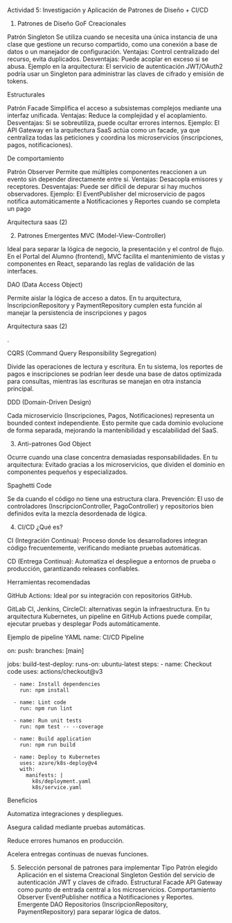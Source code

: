 Actividad 5: Investigación y Aplicación de Patrones de Diseño + CI/CD
1. Patrones de Diseño GoF
 Creacionales

Patrón Singleton
Se utiliza cuando se necesita una única instancia de una clase que gestione un recurso compartido, como una conexión a base de datos o un manejador de configuración.
Ventajas: Control centralizado del recurso, evita duplicados.
Desventajas: Puede acoplar en exceso si se abusa.
Ejemplo en la arquitectura: El servicio de autenticación JWT/OAuth2 podría usar un Singleton para administrar las claves de cifrado y emisión de tokens.

Estructurales

Patrón Facade
Simplifica el acceso a subsistemas complejos mediante una interfaz unificada.
Ventajas: Reduce la complejidad y el acoplamiento.
Desventajas: Si se sobreutiliza, puede ocultar errores internos.
Ejemplo: El API Gateway en la arquitectura SaaS actúa como un facade, ya que centraliza todas las peticiones y coordina los microservicios (inscripciones, pagos, notificaciones).

 De comportamiento

Patrón Observer
Permite que múltiples componentes reaccionen a un evento sin depender directamente entre sí.
Ventajas: Desacopla emisores y receptores.
Desventajas: Puede ser difícil de depurar si hay muchos observadores.
Ejemplo: El EventPublisher del microservicio de pagos notifica automáticamente a Notificaciones y Reportes cuando se completa un pago

Arquitectura saas (2)



2. Patrones Emergentes
 MVC (Model-View-Controller)

Ideal para separar la lógica de negocio, la presentación y el control de flujo.
En el Portal del Alumno (frontend), MVC facilita el mantenimiento de vistas y componentes en React, separando las reglas de validación de las interfaces.

 DAO (Data Access Object)

Permite aislar la lógica de acceso a datos.
En tu arquitectura, InscripcionRepository y PaymentRepository cumplen esta función al manejar la persistencia de inscripciones y pagos

Arquitectura saas (2)

.

 CQRS (Command Query Responsibility Segregation)

Divide las operaciones de lectura y escritura.
En tu sistema, los reportes de pagos e inscripciones se podrían leer desde una base de datos optimizada para consultas, mientras las escrituras se manejan en otra instancia principal.

 DDD (Domain-Driven Design)

Cada microservicio (Inscripciones, Pagos, Notificaciones) representa un bounded context independiente.
Esto permite que cada dominio evolucione de forma separada, mejorando la mantenibilidad y escalabilidad del SaaS.

3. Anti-patrones
 God Object

Ocurre cuando una clase concentra demasiadas responsabilidades.
En tu arquitectura: Evitado gracias a los microservicios, que dividen el dominio en componentes pequeños y especializados.

 Spaghetti Code

Se da cuando el código no tiene una estructura clara.
Prevención: El uso de controladores (InscripcionController, PagoController) y repositorios bien definidos evita la mezcla desordenada de lógica.

4. CI/CD
 ¿Qué es?

CI (Integración Continua): Proceso donde los desarrolladores integran código frecuentemente, verificando mediante pruebas automáticas.

CD (Entrega Continua): Automatiza el despliegue a entornos de prueba o producción, garantizando releases confiables.

 Herramientas recomendadas

GitHub Actions: Ideal por su integración con repositorios GitHub.

GitLab CI, Jenkins, CircleCI: alternativas según la infraestructura.
En tu arquitectura Kubernetes, un pipeline en GitHub Actions puede compilar, ejecutar pruebas y desplegar Pods automáticamente.

 Ejemplo de pipeline YAML
name: CI/CD Pipeline

on:
  push:
    branches: [main]

jobs:
  build-test-deploy:
    runs-on: ubuntu-latest
    steps:
      - name: Checkout code
        uses: actions/checkout@v3

      - name: Install dependencies
        run: npm install

      - name: Lint code
        run: npm run lint

      - name: Run unit tests
        run: npm test -- --coverage

      - name: Build application
        run: npm run build

      - name: Deploy to Kubernetes
        uses: azure/k8s-deploy@v4
        with:
          manifests: |
            k8s/deployment.yaml
            k8s/service.yaml
Beneficios

Automatiza integraciones y despliegues.

Asegura calidad mediante pruebas automáticas.

Reduce errores humanos en producción.

Acelera entregas continuas de nuevas funciones.

5. Selección personal de patrones para implementar
Tipo	Patrón elegido	Aplicación en el sistema
Creacional	Singleton	Gestión del servicio de autenticación JWT y claves de cifrado.
Estructural	Facade	API Gateway como punto de entrada central a los microservicios.
Comportamiento	Observer	EventPublisher notifica a Notificaciones y Reportes.
Emergente	DAO	Repositorios (InscripcionRepository, PaymentRepository) para separar lógica de datos.